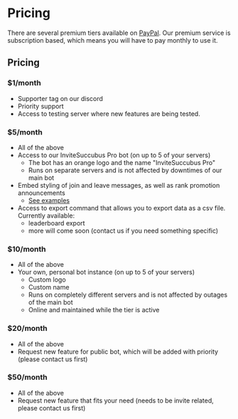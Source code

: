 # Pricing

There are several premium tiers available on [PayPal](https://www.paypal.me/Xyni). Our premium service is subscription based, which means you will have to pay monthly to use it.



## Pricing

### \$1/month

- Supporter tag on our discord
- Priority support
- Access to testing server where new features are being tested.

### \$5/month

- All of the above
- Access to our InviteSuccubus Pro bot \(on up to 5 of your servers\)
  - The bot has an orange logo and the name "InviteSuccubus Pro"
  - Runs on separate servers and is not affected by downtimes of our main bot
- Embed styling of join and leave messages, as well as rank promotion announcements
  - [See examples](modules/invites/custom-messages.md)
- Access to export command that allows you to export data as a csv file. Currently available:
  - leaderboard export
  - more will come soon \(contact us if you need something specific\)

### \$10/month

- All of the above
- Your own, personal bot instance \(on up to 5 of your servers\)
  - Custom logo
  - Custom name
  - Runs on completely different servers and is not affected by outages of the main bot
  - Online and maintained while the tier is active

### \$20/month

- All of the above
- Request new feature for public bot, which will be added with priority \(please contact us first\)

### \$50/month

- All of the above
- Request new feature that fits your need \(needs to be invite related, please contact us first\)
